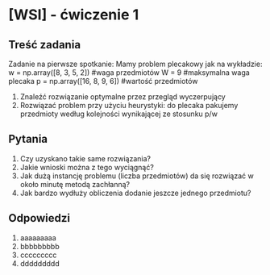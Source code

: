 [WSI] - ćwiczenie 1
=================

Treść zadania
------------
Zadanie na pierwsze spotkanie:
Mamy problem plecakowy jak na wykładzie:
w = np.array([8, 3, 5, 2]) #waga przedmiotów
W = 9 #maksymalna waga plecaka
p = np.array([16, 8, 9, 6]) #wartość przedmiotów
1.  Znaleźć rozwiązanie optymalne przez przegląd wyczerpujący
2.  Rozwiązać problem przy użyciu heurystyki: do plecaka pakujemy przedmioty według kolejności wynikającej ze stosunku p/w

Pytania
------------
1.  Czy uzyskano takie same rozwiązania?
2.  Jakie wnioski można z tego wyciągnąć?
3.  Jak dużą instancję problemu (liczba przedmiotów) da się rozwiązać w około minutę metodą zachłanną?
4.  Jak bardzo wydłuży obliczenia dodanie jeszcze jednego przedmiotu?

Odpowiedzi
------------
1.	aaaaaaaaa
2.	bbbbbbbbb
3.	ccccccccc
4.	ddddddddd
